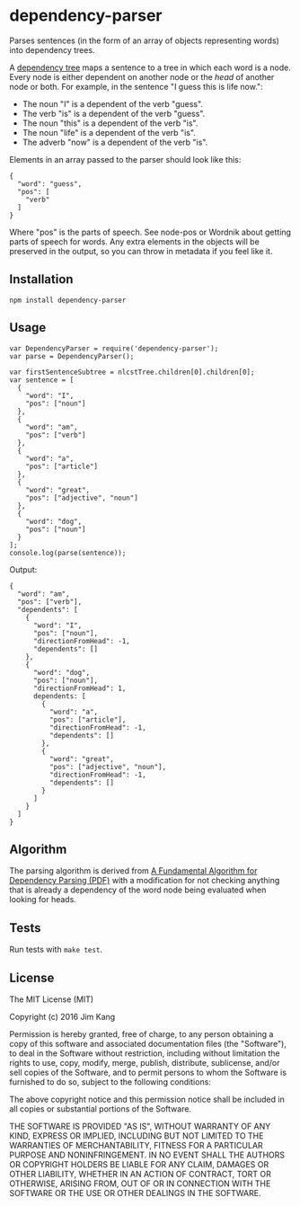 dependency-parser
============

Parses sentences (in the form of an array of objects representing words) into dependency trees.

A [dependency tree](https://en.wikipedia.org/wiki/Parse_tree#Dependency-based_parse_trees) maps a sentence to a tree in which each word is a node. Every node is either dependent on another node or the *head* of another node or both. For example, in the sentence "I guess this is life now.":

- The noun "I" is a dependent of the verb "guess".
- The verb "is" is a dependent of the verb "guess".
- The noun "this" is a dependent of the verb "is".
- The noun "life" is a dependent of the verb "is".
- The adverb "now" is a dependent of the verb "is".

Elements in an array passed to the parser should look like this:

    {
      "word": "guess",
      "pos": [
        "verb"
      ]
    }

Where "pos" is the parts of speech. See node-pos or Wordnik about getting parts of speech for words. Any extra elements in the objects will be preserved in the output, so you can throw in metadata if you feel like it.

Installation
------------

    npm install dependency-parser

Usage
-----

    var DependencyParser = require('dependency-parser');
    var parse = DependencyParser();

    var firstSentenceSubtree = nlcstTree.children[0].children[0];
    var sentence = [
      {
        "word": "I",
        "pos": ["noun"]
      },
      {
        "word": "am",
        "pos": ["verb"]
      },
      {
        "word": "a",
        "pos": ["article"]
      },
      {
        "word": "great",
        "pos": ["adjective", "noun"]
      },
      {
        "word": "dog",
        "pos": ["noun"]
      }
    ];
    console.log(parse(sentence));

Output:
        
    {
      "word": "am",
      "pos": ["verb"],
      "dependents": [
        {
          "word": "I",
          "pos": ["noun"],
          "directionFromHead": -1,
          "dependents": []
        },
        {
          "word": "dog",
          "pos": ["noun"],
          "directionFromHead": 1,
          dependents: [
            {
              "word": "a",
              "pos": ["article"],
              "directionFromHead": -1,
              "dependents": []
            },
            {
              "word": "great",
              "pos": ["adjective", "noun"],
              "directionFromHead": -1,
              "dependents": []
            }
          ]
        }
      ]
    }

Algorithm
----------

The parsing algorithm is derived from [A Fundamental Algorithm for Dependency Parsing (PDF)](http://web.stanford.edu/~mjkay/covington.pdf) with a modification for not checking anything that is already a dependency of the word node being evaluated when looking for heads.

Tests
-----

Run tests with `make test`.

License
-------

The MIT License (MIT)

Copyright (c) 2016 Jim Kang

Permission is hereby granted, free of charge, to any person obtaining a copy
of this software and associated documentation files (the "Software"), to deal
in the Software without restriction, including without limitation the rights
to use, copy, modify, merge, publish, distribute, sublicense, and/or sell
copies of the Software, and to permit persons to whom the Software is
furnished to do so, subject to the following conditions:

The above copyright notice and this permission notice shall be included in
all copies or substantial portions of the Software.

THE SOFTWARE IS PROVIDED "AS IS", WITHOUT WARRANTY OF ANY KIND, EXPRESS OR
IMPLIED, INCLUDING BUT NOT LIMITED TO THE WARRANTIES OF MERCHANTABILITY,
FITNESS FOR A PARTICULAR PURPOSE AND NONINFRINGEMENT. IN NO EVENT SHALL THE
AUTHORS OR COPYRIGHT HOLDERS BE LIABLE FOR ANY CLAIM, DAMAGES OR OTHER
LIABILITY, WHETHER IN AN ACTION OF CONTRACT, TORT OR OTHERWISE, ARISING FROM,
OUT OF OR IN CONNECTION WITH THE SOFTWARE OR THE USE OR OTHER DEALINGS IN
THE SOFTWARE.
